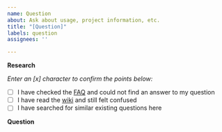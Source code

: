 ```yaml
---
name: Question
about: Ask about usage, project information, etc.
title: "[Question]"
labels: question
assignees: ''

---
```


**Research**

*Enter an [x] character to confirm the points below:*

- [ ] I have checked the [FAQ](https://github.com/open-spaced-repetition/fsrs4anki/wiki/FAQ) and could not find an answer to my question
- [ ] I have read the [wiki](https://github.com/open-spaced-repetition/fsrs4anki/wiki) and still felt confused
- [ ] I have searched for similar existing questions here

**Question**

